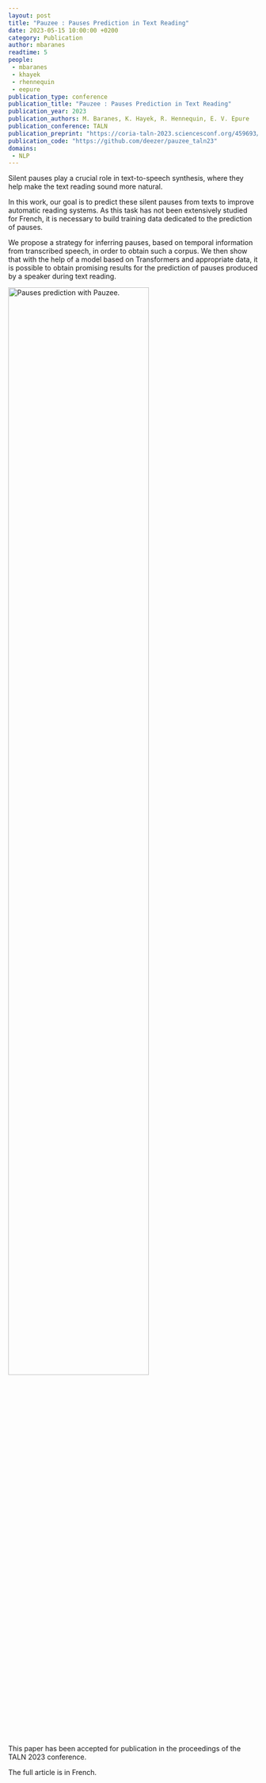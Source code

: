 ```yaml
---
layout: post
title: "Pauzee : Pauses Prediction in Text Reading"
date: 2023-05-15 10:00:00 +0200
category: Publication
author: mbaranes
readtime: 5
people:
 - mbaranes
 - khayek
 - rhennequin
 - eepure
publication_type: conference
publication_title: "Pauzee : Pauses Prediction in Text Reading"
publication_year: 2023
publication_authors: M. Baranes, K. Hayek, R. Hennequin, E. V. Epure
publication_conference: TALN
publication_preprint: "https://coria-taln-2023.sciencesconf.org/459693/document"
publication_code: "https://github.com/deezer/pauzee_taln23"
domains: 
 - NLP
---
```


Silent pauses play a crucial role in text-to-speech synthesis, where they help make the text reading
sound more natural. 

In this work, our goal is to predict these silent pauses from texts to improve
automatic reading systems. As this task has not been extensively studied for French, it is necessary to
build training data dedicated to the prediction of pauses.

We propose a strategy for inferring pauses, based on temporal information from transcribed speech, in order to obtain such a corpus. We then
show that with the help of a model based on Transformers and appropriate data, it is possible to obtain promising results for the prediction of pauses produced by a speaker during text reading.

<div class="publication-illustration">
    <img
        style="width: 75%;"
        src="{{ '/static/images/publis/baranes2023taln/pauzee.png' | prepend: site.url }}"
        alt="Pauses prediction with Pauzee."/>
</div>

This paper has been accepted for publication in the proceedings of the TALN 2023 conference.

The full article is in French.
